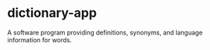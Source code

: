 # dictionary-app
A software program providing definitions, synonyms, and language information for words.
